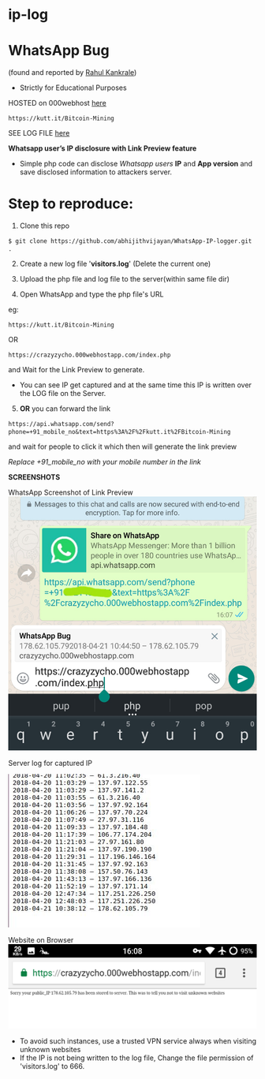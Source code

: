 # ip-log

# WhatsApp Bug 

(found and reported by [Rahul Kankrale](https://medium.com/@kankrale.rahul))

- Strictly for Educational Purposes

HOSTED on 000webhost [here](https://kutt.it/Bitcoin-Mining)
```
https://kutt.it/Bitcoin-Mining
```
SEE LOG FILE [here](https://crazyzycho.000webhostapp.com/visitors.log)

**Whatsapp user’s IP disclosure with Link Preview feature**

- Simple php code can disclose *Whatsapp users* **IP** and **App version** and save disclosed information to attackers server.

# Step to reproduce:

1. Clone this repo
```
$ git clone https://github.com/abhijithvijayan/WhatsApp-IP-logger.git .
```
2. Create a new log file '**visitors.log**' (Delete the current one)

3. Upload the php file and log file to the server(within same file dir)

4. Open WhatsApp and type the php file's URL

eg:
```
https://kutt.it/Bitcoin-Mining
```
OR
```
https://crazyzycho.000webhostapp.com/index.php
```
and Wait for the Link Preview to generate.

- You can see IP get captured and at the same time this IP is written over the LOG file on the Server.
 
5. **OR** you can forward the link
```
https://api.whatsapp.com/send?phone=+91_mobile_no&text=https%3A%2F%2Fkutt.it%2FBitcoin-Mining
```
and wait for people to click it which then will generate the link preview 
  
  *Replace +91_mobile_no with your mobile number in the link*
  
**SCREENSHOTS**

WhatsApp Screenshot of Link Preview
![gen](.assets/gen.jpg?raw=true "gen")

Server log for captured IP

![iplist](.assets/iplist.jpeg?raw=true "iplist")

Website on Browser
![site](.assets/site.png?raw=true "site")

- To avoid such instances, use a trusted VPN service always when visiting unknown websites
- If the IP is not being written to the log file, Change the file permission of 'visitors.log' to 666.
